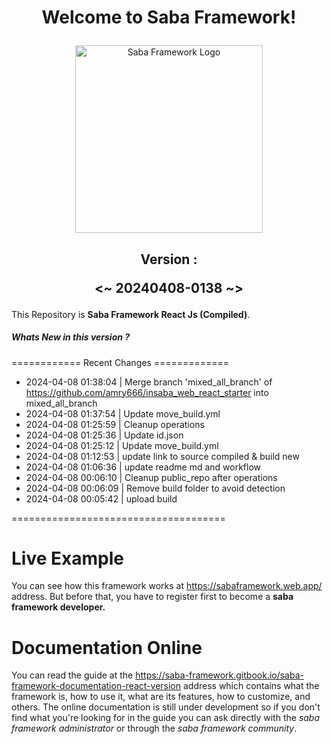 # <p align="center">Welcome to Saba Framework!</p>

<p align="center"><img src="https://res.cloudinary.com/insaba/image/upload/v1700625287/saba_framework/logo_saba_framework_gqw72y.png" alt="Saba Framework Logo" width="300"></p>

## <p align="center">Version : </p><p align="center"><~ 20240408-0138 ~></p>

This Repository is **Saba Framework React Js (Compiled)**.

##### Whats New in this version ?

============ Recent Changes =============

- 2024-04-08 01:38:04 | Merge branch 'mixed_all_branch' of https://github.com/amry666/insaba_web_react_starter into mixed_all_branch
- 2024-04-08 01:37:54 | Update move_build.yml
- 2024-04-08 01:25:59 | Cleanup operations
- 2024-04-08 01:25:36 | Update id.json
- 2024-04-08 01:25:12 | Update move_build.yml
- 2024-04-08 01:12:53 | update link to source compiled & build new
- 2024-04-08 01:06:36 | update readme md and workflow
- 2024-04-08 00:06:10 | Cleanup public_repo after operations
- 2024-04-08 00:06:09 | Remove build folder to avoid detection
- 2024-04-08 00:05:42 | upload build

=====================================

# Live Example

You can see how this framework works at https://sabaframework.web.app/ address. But before that, you have to register first to become a **saba framework developer.**

# Documentation Online

You can read the guide at the https://saba-framework.gitbook.io/saba-framework-documentation-react-version address which contains what the framework is, how to use it, what are its features, how to customize, and others. The online documentation is still under development so if you don't find what you're looking for in the guide you can ask directly with the _saba framework administrator_ or through the _saba framework community_.
